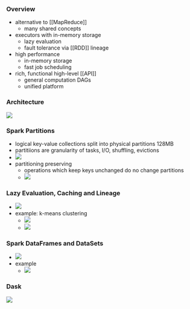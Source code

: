 ### Overview
+ alternative to [[MapReduce]]
	+ many shared concepts
+ executors with in-memory storage
	+ lazy evaluation
	+ fault tolerance via [[RDD]] lineage
+ high performance
	+ in-memory storage
	+ fast job scheduling
+ rich, functional high-level [[API]]
	+ general computation DAGs
	+ unified platform

### Architecture
![](../../../z_images/Pasted%20image%2020220610114627.png)

### Spark Partitions
+ logical key-value collections split into physical partitions 128MB
+ partitiions are granularity of tasks, I/O, shuffling, evictions
+ ![](../../../z_images/Pasted%20image%2020220610115447.png)
+ partitioning preserving
	+ operations which keep keys unchanged do no change partitions
	+ ![](../../../z_images/Pasted%20image%2020220610115654.png)

### Lazy Evaluation, Caching and Lineage 
+ ![](../../../z_images/Pasted%20image%2020220610120256.png)
+ example: k-means clustering
	+ ![](../../../z_images/Pasted%20image%2020220610120357.png)
	+ ![](../../../z_images/Pasted%20image%2020220610120727.png)

### Spark DataFrames and DataSets
+ ![](../../../z_images/Pasted%20image%2020220610120811.png)
+ example
	+ ![](../../../z_images/Pasted%20image%2020220610120833.png)

### Dask
![](../../../z_images/Pasted%20image%2020220610121102.png)


